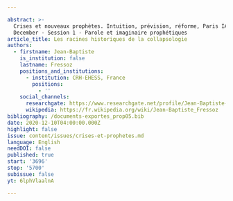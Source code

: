 ```yaml
---

abstract: >-
  Crises et nouveaux prophètes. Intuition, prévision, réforme, Paris IAS, 10-11
  December - Session 1 - Parole et imaginaire prophétiques
article_title: Les racines historiques de la collapsologie
authors:
  - firstname: Jean-Baptiste
    is_institution: false
    lastname: Fressoz
    positions_and_institutions:
      - institution: CRH-EHESS, France
        positions:
          - ''
    social_channels:
      researchgate: https://www.researchgate.net/profile/Jean-Baptiste-Fressoz
      wikipedia: https://fr.wikipedia.org/wiki/Jean-Baptiste_Fressoz
bibliography: /documents-exportes_prop05.bib
date: 2020-12-10T04:00:00.000Z
highlight: false
issue: content/issues/crises-et-prophetes.md
language: English
needDOI: false
published: true
start: '3696'
stop: '5700'
subissue: false
yt: 6lphVlaalnA

---
```



<Youtube yt="6lphVlaalnA" caption="Les racines historiques de la collapsologie" start="3696" stop="5700"></Youtube>